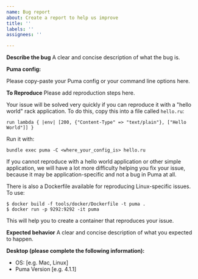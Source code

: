 ```yaml
---
name: Bug report
about: Create a report to help us improve
title: ''
labels: ''
assignees: ''

---
```


**Describe the bug**
A clear and concise description of what the bug is.

**Puma config:**

Please copy-paste your Puma config or your command line options here.

**To Reproduce**
Please add reproduction steps here.

Your issue will be solved very quickly if you can reproduce it with a "hello world" rack application. To do this, copy this into a file called `hello.ru`:

```
run lambda { |env| [200, {"Content-Type" => "text/plain"}, ["Hello World"]] }
```

Run it with:

```
bundle exec puma -C <where_your_config_is> hello.ru
```

If you cannot reproduce with a hello world application or other simple application, we will have a lot more difficulty helping you fix your issue, because it may be application-specific and not a bug in Puma at all.  

There is also a Dockerfile available for reproducing Linux-specific issues. To use:

```
$ docker build -f tools/docker/Dockerfile -t puma .
$ docker run -p 9292:9292 -it puma
```

This will help you to create a container that reproduces your issue.

**Expected behavior**
A clear and concise description of what you expected to happen.

**Desktop (please complete the following information):**
 - OS: [e.g. Mac, Linux]
 - Puma Version [e.g. 4.1.1]
